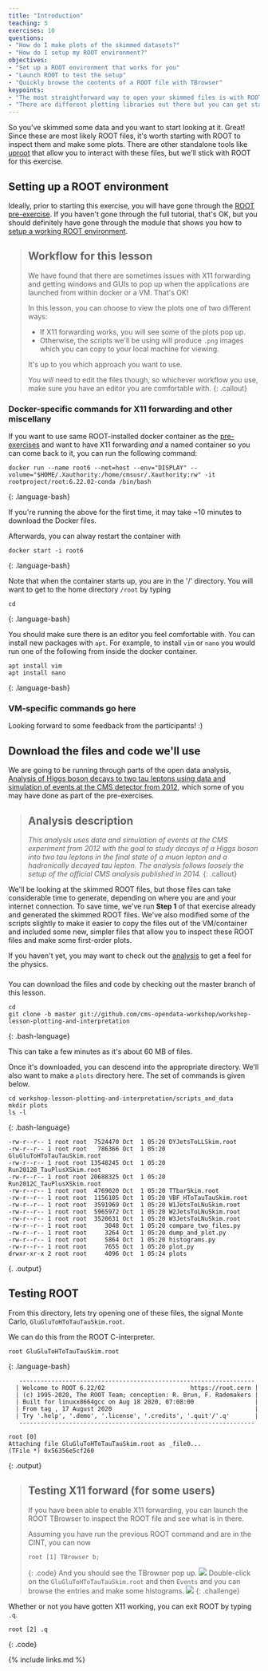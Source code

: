 ```yaml
---
title: "Introduction"
teaching: 5
exercises: 10
questions:
- "How do I make plots of the skimmed datasets?"
- "How do I setup my ROOT environment?"
objectives:
- "Set up a ROOT environment that works for you"
- "Launch ROOT to test the setup"
- "Quickly browse the contents of a ROOT file with TBrowser"
keypoints:
- "The most straightforward way to open your skimmed files is with ROOT"
- "There are different plotting libraries out there but you can get started pretty easily with ROOT"
---
```


So you've skimmed some data and you want to start looking at it. Great! Since
these are most likely ROOT files, it's worth starting with ROOT to inspect them 
and make some plots. There are other standalone tools like [uproot](https://github.com/scikit-hep/uproot)
that allow you to interact with these files, but we'll stick with ROOT for this exercise. 

## Setting up a ROOT environment

Ideally, prior to starting this exercise, you will have gone through 
the [ROOT pre-exercise](https://cms-opendata-workshop.github.io/workshop-lesson-root/).
If you haven't gone through the full tutorial, that's OK, but you should 
definitely have gone through the module that shows you how to 
[setup a working ROOT environment](https://cms-opendata-workshop.github.io/workshop-lesson-root/02-get-root/index.html).

> ## Workflow for this lesson
> We have found that there are sometimes issues with X11 forwarding and getting
> windows and GUIs to pop up when the applications are launched from within
> docker or a VM. That's OK! 
>
> In this lesson, you can choose to view the plots one of two different ways:
> * If X11 forwarding works, you will see some of the plots pop up. 
> * Otherwise, the scripts we'll be using will produce `.png` images which you can 
> copy to your local machine for viewing. 
> 
> It's up to you which approach you want to use. 
>
> You *will* need to edit the files though, so whichever workflow you use, make sure
> you have an editor you are comfortable with. 
{: .callout}

### Docker-specific commands for X11 forwarding and other miscellany

If you want to use same ROOT-installed docker container as the 
[pre-exercises](https://cms-opendata-workshop.github.io/workshop-lesson-root/) and want to have X11
forwarding *and* a named container so you can come back to it, you can run the following command:

~~~
docker run --name root6 --net=host --env="DISPLAY" --volume="$HOME/.Xauthority:/home/cmsusr/.Xauthority:rw" -it rootproject/root:6.22.02-conda /bin/bash
~~~
{: .language-bash}

If you're running the above for the first time, it may take ~10 minutes to download the Docker files. 

Afterwards, you can alway restart the container with 

~~~
docker start -i root6
~~~
{: .language-bash}

Note that when the container starts up, you are in the '/' directory. You will want to 
get to the home directory
`/root` by typing

~~~
cd
~~~
{: .language-bash}

You should make sure there is an editor you feel comfortable with. You can install
new packages with `apt`. For example, to install `vim` or `nano` you would run one of
the following from inside the docker container. 

~~~
apt install vim
apt install nano
~~~
{: .language-bash}


### VM-specific commands go here

Looking forward to some feedback from the participants! :)


## Download the files and code we'll use

We are going to be running through parts of the open data analysis,
[Analysis of Higgs boson decays to two tau leptons using data and simulation of events at the CMS detector from 2012](http://opendata.cern.ch/record/12350),
which some of you may have done as part of the pre-exercises. 

> ## Analysis description
> *This analysis uses data and simulation of events at the CMS experiment from 
> 2012 with the goal to study decays of a Higgs boson into two tau leptons 
> in the final state of a muon lepton and a hadronically decayed tau lepton. 
> The analysis follows loosely the setup of the official CMS analysis published in 2014.*
{: .callout}

We'll be looking at the skimmed ROOT files, but those files can take considerable time to 
generate, depending on where you are and your internet connection. To save time, we've run
**Step 1** of that exercise already and generated the skimmed ROOT files. We've also 
modified some of the scripts slightly to make it easier to copy the files out of the VM/container
and included some new, simpler files that allow you to inspect these ROOT files
and make some first-order plots. 

If you haven't yet, you may want to check out the [analysis](http://opendata.cern.ch/record/12350)
to get a feel for the physics. 

### 

You can download the files and code by checking out the master branch of this
lesson.

~~~
cd
git clone -b master git://github.com/cms-opendata-workshop/workshop-lesson-plotting-and-interpretation
~~~
{: .bash-language}

This can take a few minutes as it's about 60 MB of files. 

Once it's downloaded, you can descend into the appropriate directory. 
We'll also want to make a `plots` directory here. The set of commands
is given below. 

~~~
cd workshop-lesson-plotting-and-interpretation/scripts_and_data
mkdir plots
ls -l
~~~
{: .bash-language}
~~~
-rw-r--r-- 1 root root  7524470 Oct  1 05:20 DYJetsToLLSkim.root
-rw-r--r-- 1 root root   786366 Oct  1 05:20 GluGluToHToTauTauSkim.root
-rw-r--r-- 1 root root 13548245 Oct  1 05:20 Run2012B_TauPlusXSkim.root
-rw-r--r-- 1 root root 20688325 Oct  1 05:20 Run2012C_TauPlusXSkim.root
-rw-r--r-- 1 root root  4769020 Oct  1 05:20 TTbarSkim.root
-rw-r--r-- 1 root root  1156105 Oct  1 05:20 VBF_HToTauTauSkim.root
-rw-r--r-- 1 root root  3591969 Oct  1 05:20 W1JetsToLNuSkim.root
-rw-r--r-- 1 root root  5965972 Oct  1 05:20 W2JetsToLNuSkim.root
-rw-r--r-- 1 root root  3520631 Oct  1 05:20 W3JetsToLNuSkim.root
-rw-r--r-- 1 root root     3048 Oct  1 05:20 compare_two_files.py
-rw-r--r-- 1 root root     3264 Oct  1 05:20 dump_and_plot.py
-rw-r--r-- 1 root root     5864 Oct  1 05:20 histograms.py
-rw-r--r-- 1 root root     7655 Oct  1 05:20 plot.py
drwxr-xr-x 2 root root     4096 Oct  1 05:24 plots
~~~
{. .output}


## Testing ROOT

From this directory, lets try opening one of these files, the signal Monte Carlo, 
`GluGluToHToTauTauSkim.root`.

We can do this from the ROOT C-interpreter.

~~~
root GluGluToHToTauTauSkim.root
~~~
{: .language-bash}
~~~
   ------------------------------------------------------------------
  | Welcome to ROOT 6.22/02                        https://root.cern |
  | (c) 1995-2020, The ROOT Team; conception: R. Brun, F. Rademakers |
  | Built for linuxx8664gcc on Aug 18 2020, 07:08:00                 |
  | From tag , 17 August 2020                                        |
  | Try '.help', '.demo', '.license', '.credits', '.quit'/'.q'       |
   ------------------------------------------------------------------

root [0]
Attaching file GluGluToHToTauTauSkim.root as _file0...
(TFile *) 0x56356e5cf260
~~~
{: .output}

> ## Testing X11 forward (for some users)
> If you have been able to enable X11 forwarding, you can launch
> the ROOT TBrowser to inspect the ROOT file and see what is in there. 
>
> Assuming you have run the previous ROOT command and are in the CINT, you can now
> ~~~
> root [1] TBrowser b;
> ~~~
> {: .code}
> And you should see the TBrowser pop up. 
> ![](../assets/img/root_tbrowser_00.png)
> Double-click on the 
> `GluGluToHToTauTauSkim.root` and then `Events` and you can browse the entries and make
> some histograms. 
> ![](../assets/img/root_tbrowser_01.png)
{: .challenge}

Whether or not you have gotten X11 working, you can exit ROOT by typing `.q`.
~~~
root [2] .q
~~~
{: .code}



{% include links.md %}

